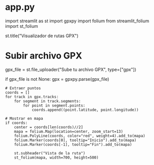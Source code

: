 # app.py

import streamlit as st
import gpxpy
import folium
from streamlit_folium import st_folium

st.title("Visualizador de rutas GPX")

# Subir archivo GPX
gpx_file = st.file_uploader("Sube tu archivo GPX", type=["gpx"])

if gpx_file is not None:
    gpx = gpxpy.parse(gpx_file)

    # Extraer puntos
    coords = []
    for track in gpx.tracks:
        for segment in track.segments:
            for point in segment.points:
                coords.append((point.latitude, point.longitude))

    # Mostrar en mapa
    if coords:
        center = coords[len(coords)//2]
        mapa = folium.Map(location=center, zoom_start=13)
        folium.PolyLine(coords, color="red", weight=4).add_to(mapa)
        folium.Marker(coords[0], tooltip="Inicio").add_to(mapa)
        folium.Marker(coords[-1], tooltip="Fin").add_to(mapa)

        st.subheader("Vista de la ruta")
        st_folium(mapa, width=700, height=500)

